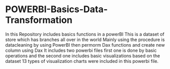 # POWERBI-Basics-Data-Transformation
In this Repository includes basics functions in a powerBI
This is a dataset of store which has branches all over in the world
Mainly using the procedure is datacleaning by using PowerBI
then permorm Dax functions and create new column using Dax
It includes two powerbi files
first one is done by basic operations and the second one includes basic visualizations based on the dataset 
13 types of visualization charts were included in this powerbi file.

